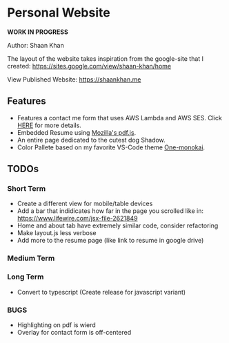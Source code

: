 # Personal Website

**WORK IN PROGRESS**

Author: Shaan Khan

The layout of the website takes inspiration from the google-site that I created:
https://sites.google.com/view/shaan-khan/home

View Published Website: https://shaankhan.me

## Features
- Features a contact me form that uses AWS Lambda and AWS SES.  Click [HERE](https://github.com/ContactShaanKhan/Contact-Me-Form) for more details.
- Embedded Resume using [Mozilla's pdf.js](https://github.com/mozilla/pdf.js).
- An entire page dedicated to the cutest dog Shadow.
- Color Pallete based on my favorite VS-Code theme [One-monokai](https://github.com/azemoh/vscode-one-monokai/blob/master/colors.scss).

## TODOs
### Short Term 
- Create a different view for mobile/table devices   
- Add a bar that indidicates how far in the page you scrolled like in: https://www.lifewire.com/jsx-file-2621849  
- Home and about tab have extremely similar code, consider refactoring  
- Make layout.js less verbose   
- Add more to the resume page (like link to resume in google drive)  

### Medium Term 

### Long Term
- Convert to typescript (Create release for javascript variant)


### BUGS 
- Highlighting on pdf is wierd  
- Overlay for contact form is off-centered